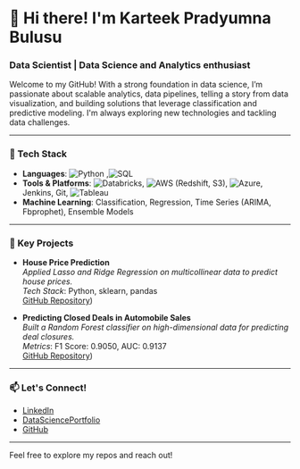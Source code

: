 # 👋 Hi there! I'm Karteek Pradyumna Bulusu

### Data Scientist | Data Science and Analytics enthusiast

Welcome to my GitHub! With a strong foundation in data science, I’m passionate about scalable analytics, data pipelines, telling a story from data visualization, and building solutions that leverage classification and predictive modeling. I'm always exploring new technologies and tackling data challenges.

---

### 🔧 Tech Stack

- **Languages**: ![Python](https://img.shields.io/badge/Python-3776AB?style=for-the-badge&logo=python&logoColor=white)
,![SQL](https://img.shields.io/badge/SQL-000000?style=for-the-badge&logo=postgresql&logoColor=white)
- **Tools & Platforms**: ![Databricks](https://img.shields.io/badge/Databricks-FF3621?style=for-the-badge&logo=databricks&logoColor=white), ![AWS](https://img.shields.io/badge/AWS-232F3E?style=for-the-badge&logo=amazonaws&logoColor=white) (Redshift, S3), ![Azure](https://img.shields.io/badge/Azure-0078D4?style=for-the-badge&logo=microsoftazure&logoColor=white), Jenkins, Git, ![Tableau](https://img.shields.io/badge/Tableau-E97627?style=for-the-badge&logo=tableau&logoColor=white)
- **Machine Learning**: Classification, Regression, Time Series (ARIMA, Fbprophet), Ensemble Models

---

### 🚀 Key Projects

- **House Price Prediction**  
  *Applied Lasso and Ridge Regression on multicollinear data to predict house prices.*  
  *Tech Stack*: Python, sklearn, pandas  
  [GitHub Repository](https://github.com/kartikpradyumna92/Kaggle_House_Price_Predictions))

- **Predicting Closed Deals in Automobile Sales**  
  *Built a Random Forest classifier on high-dimensional data for predicting deal closures.*  
  *Metrics*: F1 Score: 0.9050, AUC: 0.9137  
  [GitHub Repository](https://github.com/kartikpradyumna92/Data-Science--Analysis-of-automobiles-deals-captured))


---

### 📫 Let's Connect!

- [LinkedIn](https://www.linkedin.com/in/karteekpradyumnabulusu)
- [DataSciencePortfolio](https://kartikpradyumna92.github.io/)
- [GitHub](https://github.com/kartikpradyumna92)

---

Feel free to explore my repos and reach out!

